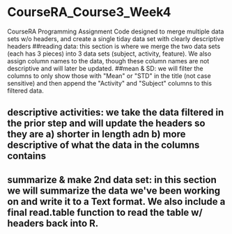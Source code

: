 # CourseRA_Course3_Week4
CourseRA Programming Assignment
Code designed to merge multiple data sets w/o headers, and create a single tiday data set with clearly descriptive headers
##reading data: this section is where we merge the two data sets (each has 3 pieces) into 3 data sets (subject, activity, feature).  We also assign column names to the data, though these column names are not descriptive and will later be updated.
##mean & SD: we will filter the columns to only show those with "Mean" or "STD" in the title (not case sensitive) and then append the "Activity" and "Subject" columns to this filtered data.
## descriptive activities: we take the data filtered in the prior step and will update the headers so they are a) shorter in length adn b) more descriptive of what the data in the columns contains
## summarize & make 2nd data set:  in this section we will summarize the data we've been working on and write it to a Text format.  We also include a final read.table function to read the table w/ headers back into R.
